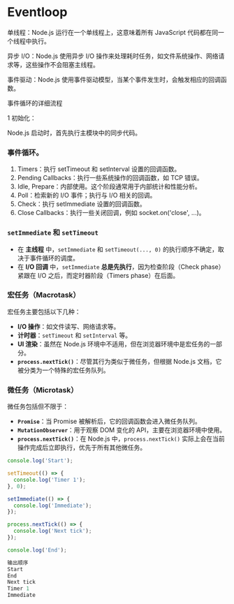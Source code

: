 # Eventloop

单线程：Node.js 运行在一个单线程上，这意味着所有 JavaScript 代码都在同一个线程中执行。

异步 I/O：Node.js 使用异步 I/O 操作来处理耗时任务，如文件系统操作、网络请求等，这些操作不会阻塞主线程。

事件驱动：Node.js 使用事件驱动模型，当某个事件发生时，会触发相应的回调函数。

事件循环的详细流程

1 初始化：

Node.js 启动时，首先执行主模块中的同步代码。

### 事件循环。

1. Timers：执行 setTimeout 和 setInterval 设置的回调函数。
2. Pending Callbacks：执行一些系统操作的回调函数，如 TCP 错误。
3. Idle, Prepare：内部使用。这个阶段通常用于内部统计和性能分析。
4. Poll：检索新的 I/O 事件；执行与 I/O 相关的回调。
5. Check：执行 setImmediate 设置的回调函数。
6. Close Callbacks：执行一些关闭回调，例如 socket.on('close', ...)。

### `setImmediate` 和 `setTimeout`

* 在 **主线程** 中，`setImmediate` 和 `setTimeout(..., 0)` 的执行顺序不确定，取决于事件循环的调度。
* 在 **I/O 回调** 中，`setImmediate` **总是先执行**，因为检查阶段（Check phase）紧跟在 I/O 之后，而定时器阶段（Timers phase）在后面。

### 宏任务（Macrotask）

宏任务主要包括以下几种：

* **I/O 操作**：如文件读写、网络请求等。
* **计时器**：`setTimeout` 和 `setInterval` 等。
* **UI 渲染**：虽然在 Node.js 环境中不适用，但在浏览器环境中是宏任务的一部分。
* **`process.nextTick()`**：尽管其行为类似于微任务，但根据 Node.js 文档，它被分类为一个特殊的宏任务队列。

### 微任务（Microtask）

微任务包括但不限于：

* **`Promise`**：当 Promise 被解析后，它的回调函数会进入微任务队列。
* **`MutationObserver`**：用于观察 DOM 变化的 API，主要在浏览器环境中使用。
* **`process.nextTick()`**：在 Node.js 中，`process.nextTick()` 实际上会在当前操作完成后立即执行，优先于所有其他微任务。

```javascript
console.log('Start');

setTimeout(() => {
  console.log('Timer 1');
}, 0);

setImmediate(() => {
  console.log('Immediate');
});

process.nextTick(() => {
  console.log('Next tick');
});

console.log('End');
```

```javascript
输出顺序
Start
End
Next tick
Timer 1
Immediate
```
